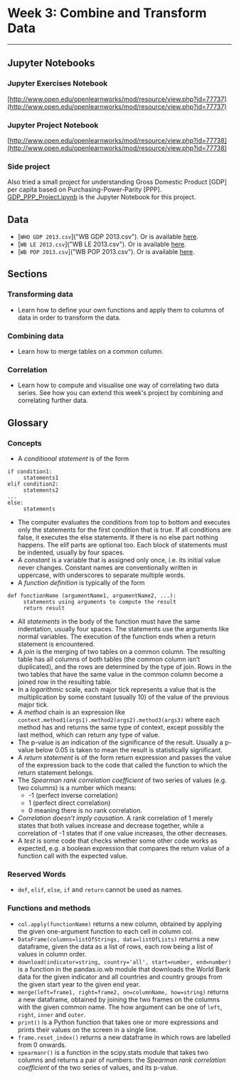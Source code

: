 # Week 3: Combine and Transform Data
---

## Jupyter Notebooks

### Jupyter Exercises Notebook
[http://www.open.edu/openlearnworks/mod/resource/view.php?id=77737](http://www.open.edu/openlearnworks/mod/resource/view.php?id=77737)

### Jupyter Project Notebook
[http://www.open.edu/openlearnworks/mod/resource/view.php?id=77738](http://www.open.edu/openlearnworks/mod/resource/view.php?id=77738)

### Side project
Also tried a small project for understanding Gross Domestic Product [GDP] per capita based on Purchasing-Power-Parity [PPP]. [GDP_PPP_Project.ipynb](GDP_PPP_Project.ipynb) is the Jupyter Notebook for this project.

## Data
* [`WHO GDP 2013.csv`]("WB GDP 2013.csv"). Or is available [here](http://www.open.edu/openlearnworks/mod/resource/view.php?id=81227).
* [`WB LE 2013.csv`]("WB LE 2013.csv"). Or is available [here](http://www.open.edu/openlearnworks/mod/resource/view.php?id=81228).
* [`WB POP 2013.csv`]("WB POP 2013.csv"). Or is available [here](http://www.open.edu/openlearnworks/mod/resource/view.php?id=81229).


## Sections

### Transforming data
* Learn how to define your own functions and apply them to columns of data in order to transform the data.

### Combining data
* Learn how to merge tables on a common column.

### Correlation
* Learn how to compute and visualise one way of correlating two data series. See how you can extend this week's project by combining and correlating further data.


## Glossary

### Concepts
* A *conditional statement* is of the form

```
if condition1:
     statements1
elif condition2:
     statements2
...
else:
     statements
```

* The computer evaluates the conditions from top to bottom and executes only the statements for the first condition that is true. If all conditions are false, it executes the else statements. If there is no else part nothing happens. The elif parts are optional too. Each block of statements must be indented, usually by four spaces.
* A *constant* is a variable that is assigned only once, i.e. its initial value never changes. Constant names are conventionally written in uppercase, with underscores to separate multiple words.
* A *function definition* is typically of the form

```
def functionName (argumentName1, argumentName2, ...):
     statements using arguments to compute the result
     return result
```

* All *statements* in the body of the function must have the same indentation, usually four spaces. The statements use the arguments like normal variables. The execution of the function ends when a return statement is encountered.
* A *join* is the merging of two tables on a common column. The resulting table has all columns of both tables (the common column isn’t duplicated), and the rows are determined by the type of join. Rows in the two tables that have the same value in the common column become a joined row in the resulting table.
* In a *logarithmic* scale, each major tick represents a value that is the multiplication by some constant (usually 10) of the value of the previous major tick.
* A *method* chain is an expression like `context.method1(args1).method2(args2).method3(args3)` where each method has and returns the same type of context, except possibly the last method, which can return any type of value.
* The p-value is an indication of the significance of the result. Usually a p-value below 0.05 is taken to mean the result is statistically significant.
* A *return statement* is of the form return expression and passes the value of the expression back to the code that called the function to which the return statement belongs.
* The *Spearman rank correlation coefficient* of two series of values (e.g. two columns) is a number which means:
    * -1 (perfect inverse correlation)
    * 1 (perfect direct correlation)
    * 0 meaning there is no rank correlation. 
* *Correlation doesn’t imply causation*. A rank correlation of 1 merely states that both values increase and decrease together, while a correlation of -1 states that if one value increases, the other decreases.
* A *test* is some code that checks whether some other code works as expected, e.g. a boolean expression that compares the return value of a function call with the expected value.

### Reserved Words
* `def`, `elif`, `else`, `if` and `return` cannot be used as names.

### Functions and methods
* `col.apply(functionName)` returns a new column, obtained by applying the given one-argument function to each cell in column col.
* `DataFrame(columns=listOfStrings, data=listOfLists)` returns a new dataframe, given the data as a list of rows, each row being a list of values in column order.
* `download(indicator=string, country='all', start=number, end=number)` is a function in the pandas.io.wb module that downloads the World Bank data for the given indicator and all countries and country groups from the given start year to the given end year.
* `merge(left=frame1, right=frame2, on=columnName, how=string)` returns a new dataframe, obtained by joining the two frames on the columns with the given common name. The how argument can be one of `left`, `right`, `inner` and `outer`.
* `print()` is a Python function that takes one or more expressions and prints their values on the screen in a single line.
* `frame.reset_index()` returns a new dataframe in which rows are labelled from 0 onwards.
* `spearmanr()` is a function in the scipy.stats module that takes two columns and returns a pair of numbers: the *Spearman rank correlation coefficient* of the two series of values, and its p-value.


